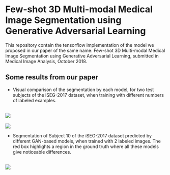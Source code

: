 # Few-shot 3D Multi-modal Medical Image Segmentation using Generative Adversarial Learning
This repository contain the tensorflow implementation of the model we proposed in our paper of the same name: Few-shot 3D Multi-modal Medical Image Segmentation using Generative Adversarial Learning, submitted in Medical Image Analysis, October 2018.

## Some results from our paper

* Visual comparison of the segmentation by each model, for two test subjects of the iSEG-2017 dataset, when training with different numbers of labeled examples.

<br>
<img src="https://github.com/arnab39/FewShot_GAN-Unet3D/blob/master/images/Subject9.jpg" />
<br>
<br>
<img src="https://github.com/arnab39/FewShot_GAN-Unet3D/blob/master/images/Subject10.jpg" />
<br>

* Segmentation of Subject 10 of the iSEG-2017 dataset predicted by different GAN-based models, when trained with 2 labeled images. The red box highlights a region in the ground truth where all these models give noticeable differences.
<br>
<img src="https://github.com/arnab39/FewShot_GAN-Unet3D/blob/master/images/ganwar_mod.jpg" />
<br>
